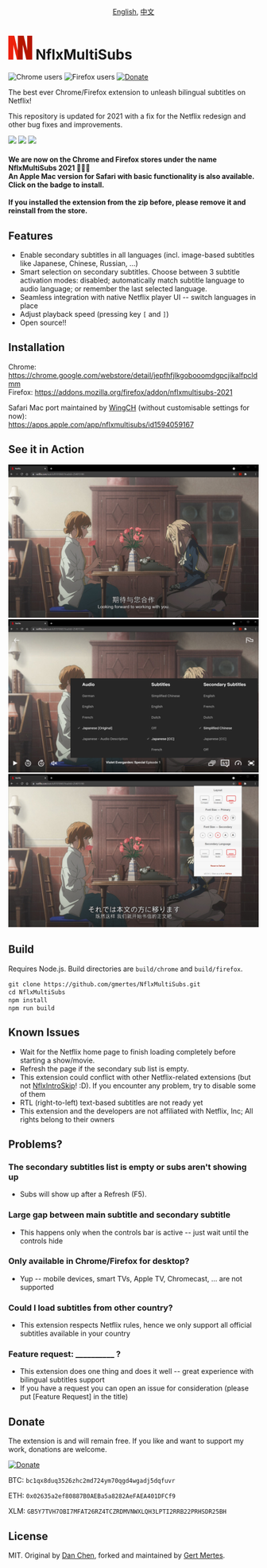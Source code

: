 <p align="center"><a href="README.md">English</a>, <a href="README_cn.md">中文</a></p>

<img src="docs/icon.png?raw=true" height="48"> NflxMultiSubs
============================================================
![Chrome users](https://img.shields.io/chrome-web-store/users/jepfhfjlkgobooomdgpcjikalfpcldmm?label=Chrome%20users)
![Firefox users](https://img.shields.io/amo/users/nflxmultisubs-2021?label=Firefox%20users)
[![Donate](https://img.shields.io/badge/Donate-PayPal-green.svg)](https://www.paypal.com/donate?business=5GY9A82PFY38W&no_recurring=1&currency_code=EUR)

The best ever Chrome/Firefox extension to unleash bilingual subtitles on Netflix! 

This repository is updated for 2021 with a fix for the Netflix redesign and other bug fixes and improvements.

[<img src="https://user-images.githubusercontent.com/13658335/138092194-303708fb-9a4e-4e3f-a1dc-74baff1e45c9.png" height="59"/>](https://chrome.google.com/webstore/detail/jepfhfjlkgobooomdgpcjikalfpcldmm)
[<img src="https://user-images.githubusercontent.com/13658335/138086366-8deee659-16c3-4621-b3f0-eaf4cb6ed9ba.png" height="60"/>](https://addons.mozilla.org/firefox/addon/nflxmultisubs-2021)
[<img src="https://developer.apple.com/app-store/marketing/guidelines/images/badge-download-on-the-mac-app-store.svg" height="60"/>](https://apps.apple.com/app/nflxmultisubs/id1594059167)

#### We are now on the Chrome and Firefox stores under the name NflxMultiSubs 2021 🥳🥳🥳 <br /> An Apple Mac version for Safari with basic functionality is also available. Click on the badge to install.

**If you installed the extension from the zip before, please remove it and reinstall from the store.**

Features
--------
- Enable secondary subtitles in all languages (incl. image-based subtitles like Japanese, Chinese, Russian, …)
- Smart selection on secondary subtitles. Choose between 3 subtitle activation modes: disabled; automatically match subtitle language to audio language; or remember the last selected language.
- Seamless integration with native Netflix player UI -- switch languages in place
- Adjust playback speed (pressing key `[` and `]`)
- Open source!!

Installation
-----
Chrome: https://chrome.google.com/webstore/detail/jepfhfjlkgobooomdgpcjikalfpcldmm </br>
Firefox: https://addons.mozilla.org/firefox/addon/nflxmultisubs-2021 </br>

Safari Mac port maintained by [WingCH](https://github.com/WingCH) (without customisable settings for now): </br> https://apps.apple.com/app/nflxmultisubs/id1594059167

See it in Action
----------------
![Bilingual Subtitles with zh-cn/en](docs/2021_zh-en.jpg?raw=true)
![Intergrated in original menu](docs/2021_popup-menu.jpg?raw=true)
![Settings menu](docs/2021_settings.jpg?raw=true)

Build
-----
Requires Node.js. Build directories are `build/chrome` and `build/firefox`.
```
git clone https://github.com/gmertes/NflxMultiSubs.git
cd NflxMultiSubs
npm install
npm run build
```

Known Issues
-------------------------
- Wait for the Netflix home page to finish loading completely before starting a show/movie.
- Refresh the page if the secondary sub list is empty.
- This extension could conflict with other Netflix-related extensions (but not [NflxIntroSkip](https://github.com/gmertes/NflxIntroSkip)! :D). If you encounter any problem, try to disable some of them
- RTL (right-to-left) text-based subtitles are not ready yet
- This extension and the developers are not affiliated with Netflix, Inc; All rights belong to their owners


Problems?
---------
### The secondary subtitles list is empty or subs aren't showing up
- Subs will show up after a Refresh (F5).

### Large gap between main subtitle and secondary subtitle
- This happens only when the controls bar is active -- just wait until the controls hide

### Only available in Chrome/Firefox for desktop?
- Yup -- mobile devices, smart TVs, Apple TV, Chromecast, … are not supported

### Could I load subtitles from other country?
- This extension respects Netflix rules, hence we only support all official subtitles available in your country

### Feature request: __________ ?
- This extension does one thing and does it well -- great experience with bilingual subtitles support
- If you have a request you can open an issue for consideration (please put [Feature Request] in the title)

Donate
----
The extension is and will remain free. If you like and want to support my work, donations are welcome.

[![Donate](https://img.shields.io/badge/Donate-PayPal-green.svg)](https://www.paypal.com/donate?business=5GY9A82PFY38W&no_recurring=1&currency_code=EUR)

BTC: `bc1qx8duq3526zhc2md724ym70qgd4wgadj5dqfuvr`

ETH: `0x02635a2ef80887B0AEBa5a8282AeFAEA401DFCf9`

XLM: `GB5Y7TVH7OBI7MFAT26RZ4TCZRDMVNWXLQH3LPTI2RRB22PRHSDR25BH`

License
--------
MIT. Original by [Dan Chen](https://github.com/dannvix), forked and maintained by [Gert Mertes](https://github.com/gmertes).
